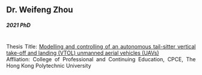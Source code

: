 ## Dr. Weifeng Zhou
##### 2021 PhD

<div align="justify">
<br/>
Thesis Title:
<a href="https://theses.lib.polyu.edu.hk/handle/200/11224">Modelling and controlling of an autonomous tail-sitter vertical take-off and landing (VTOL) unmanned aerial vehicles (UAVs)
</a>
<br/>
Affliation: College of Professional and Continuing Education, CPCE, The Hong Kong Polytechnic University
</div>
